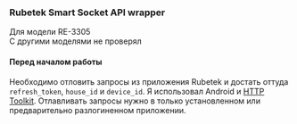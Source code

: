 ### Rubetek Smart Socket API wrapper
Для модели RE-3305<br>С другими моделями не проверял

#### Перед началом работы
Необходимо отловить запросы из приложения Rubetek и достать оттуда `refresh_token`, `house_id` и `device_id`. Я использовал Android и [HTTP Toolkit](https://httptoolkit.com/). Отлавливать запросы нужно в только установленном или предварительно разлогиненном приложении.
